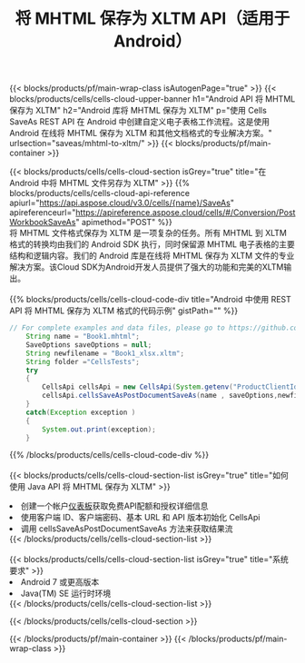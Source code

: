 ﻿---
title: 将 MHTML 保存为 XLTM API（适用于 Android）
description: 使用Aspose.Cells Cloud SDK for Android将MHTML格式文件保存为XLTM格式文件。
url: /zh/android/saveas/mhtml-to-xltm/
---
{{< blocks/products/pf/main-wrap-class isAutogenPage="true" >}}
{{< blocks/products/cells/cells-cloud-upper-banner h1="Android API 将 MHTML 保存为 XLTM" h2="Android 库将 MHTML 保存为 XLTM" p="使用 Cells SaveAs REST API 在 Android 中创建自定义电子表格工作流程。这是使用 Android 在线将 MHTML 保存为 XLTM 和其他文档格式的专业解决方案。" urlsection="saveas/mhtml-to-xltm/" >}}
{{< blocks/products/pf/main-container >}}

{{< blocks/products/cells/cells-cloud-section isGrey="true" title="在 Android 中将 MHTML 文件另存为 XLTM" >}}
{{% blocks/products/cells/cells-cloud-api-reference apiurl="https://api.aspose.cloud/v3.0/cells/{name}/SaveAs" apireferenceurl="https://apireference.aspose.cloud/cells/#/Conversion/PostWorkbookSaveAs" apimethod="POST" %}}
<br/>
将 MHTML 文件格式保存为 XLTM 是一项复杂的任务。所有 MHTML 到 XLTM 格式的转换均由我们的 Android SDK 执行，同时保留源 MHTML 电子表格的主要结构和逻辑内容。我们的 Android 库是在线将 MHTML 保存为 XLTM 文件的专业解决方案。该Cloud SDK为Android开发人员提供了强大的功能和完美的XLTM输出。
<br/>
<br/>
{{% blocks/products/cells/cells-cloud-code-div title="Android 中使用 REST API 将 MHTML 保存为 XLTM 格式的代码示例" gistPath="" %}}
  
```java
// For complete examples and data files, please go to https://github.com/aspose-cells-cloud/aspose-cells-cloud-android/
    String name = "Book1.mhtml";
    SaveOptions saveOptions = null;
    String newfilename = "Book1_xlsx.xltm";
    String folder ="CellsTests";
    try
    {
        CellsApi cellsApi = new CellsApi(System.getenv("ProductClientId"), System.getenv("ProductClientSecret"));
        cellsApi.cellsSaveAsPostDocumentSaveAs(name , saveOptions,newfilename,false,false,folder,null,null,null,true);                       
    }
    catch(Exception exception )
    {
        System.out.print(exception);
    }
```
  
{{% /blocks/products/cells/cells-cloud-code-div %}}
<br/>
<br/>
{{< blocks/products/cells/cells-cloud-section-list isGrey="true" title="如何使用 Java API 将 MHTML 保存为 XLTM" >}}
<li>创建一个帐户<a href="https://dashboard.aspose.cloud/">仪表板</a>获取免费API配额和授权详细信息</li>
<li>使用客户端 ID、客户端密码、基本 URL 和 API 版本初始化 CellsApi</li>
<li>调用 cellsSaveAsPostDocumentSaveAs 方法来获取结果流</li>
{{< /blocks/products/cells/cells-cloud-section-list >}}
<br/>
<br/>
{{< blocks/products/cells/cells-cloud-section-list isGrey="true" title="系统要求" >}}
<li>Android 7 或更高版本</li>
<li>Java(TM) SE 运行时环境</li>
{{< /blocks/products/cells/cells-cloud-section-list >}}

{{< /blocks/products/cells/cells-cloud-section >}}

{{< /blocks/products/pf/main-container >}}
{{< /blocks/products/pf/main-wrap-class >}}
